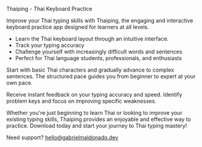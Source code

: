 Thaiping - Thai Keyboard Practice

Improve your Thai typing skills with Thaiping, the engaging and interactive keyboard practice app designed for learners at all levels.

- Learn the Thai keyboard layout through an intuitive interface.
- Track your typing accuracy
- Challenge yourself with increasingly difficult words and sentences
- Perfect for Thai language students, professionals, and enthusiasts

Start with basic Thai characters and gradually advance to complex sentences. The structured pace guides you from beginner to expert at your own pace.

Receive instant feedback on your typing accuracy and speed. Identify problem keys and focus on improving specific weaknesses.

Whether you're just beginning to learn Thai or looking to improve your existing typing skills, Thaiping provides an enjoyable and effective way to practice. Download today and start your journey to Thai typing mastery!

Need support? hello@gabrielmaldonado.dev